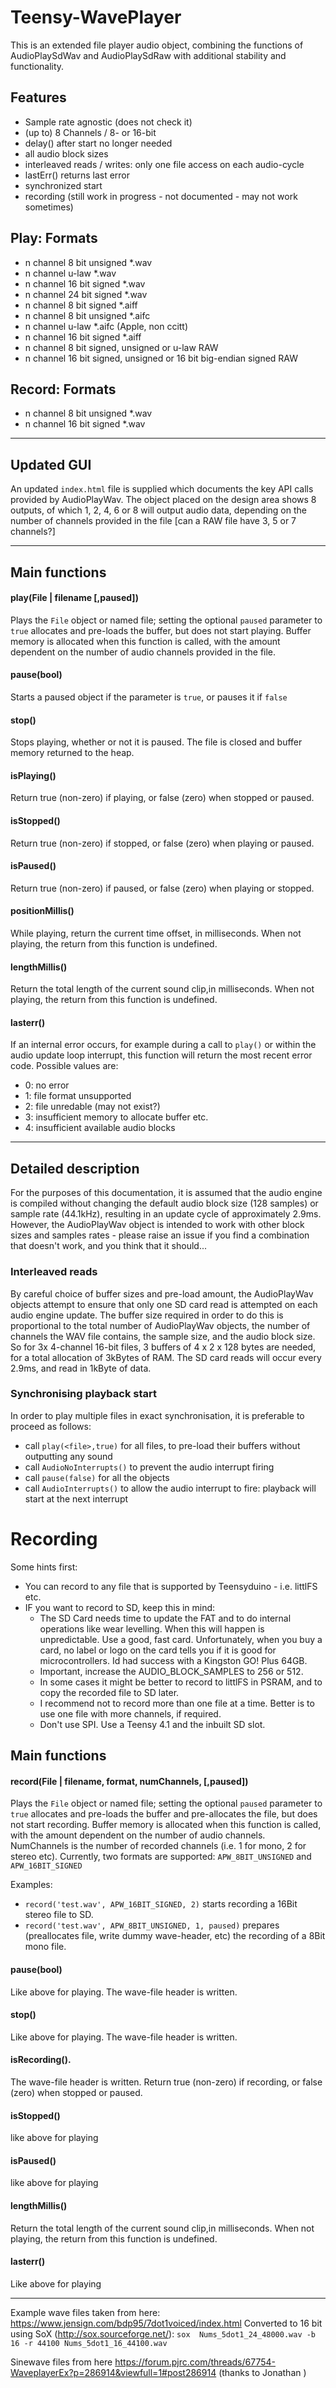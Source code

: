 # Teensy-WavePlayer

This is an extended file player audio object, combining the functions of AudioPlaySdWav and AudioPlaySdRaw
with additional stability and functionality.

## Features

- Sample rate agnostic (does not check it)
- (up to) 8 Channels / 8- or 16-bit
- delay() after start no longer needed
- all audio block sizes
- interleaved reads / writes: only one file access on each audio-cycle
- lastErr() returns last error
- synchronized start
- recording (still work in progress - not documented - may not work sometimes)

## Play: Formats
- n channel 8 bit unsigned *.wav
- n channel u-law *.wav
- n channel 16 bit signed *.wav
- n channel 24 bit signed *.wav
- n channel 8 bit signed *.aiff
- n channel 8 bit unsigned *.aifc
- n channel u-law *.aifc (Apple, non ccitt)
- n channel 16 bit signed *.aiff
- n channel 8 bit signed, unsigned or u-law RAW
- n channel 16 bit signed, unsigned or 16 bit big-endian signed RAW

## Record: Formats
- n channel 8 bit unsigned *.wav
- n channel 16 bit signed *.wav

---
## Updated GUI

An updated `index.html` file is supplied which documents the key API calls provided by AudioPlayWav. The object placed on the design area shows 8 outputs, of which 1, 2, 4, 6 or 8 will output audio data, depending on the number of channels provided in the file [can a RAW file have 3, 5 or 7 channels?]

---
## Main functions
#### play(File | filename [,paused])
Plays the `File` object or named file; setting the optional `paused` parameter to `true` allocates and pre-loads the buffer, but does not start playing. Buffer memory is allocated when this function is called, with the amount dependent on the number of audio channels provided in the file.
#### pause(bool)
Starts a paused object if the parameter is `true`, or pauses it if `false`
#### stop()
Stops playing, whether or not it is paused. The file is closed and buffer memory returned to the heap.
#### isPlaying()
Return true (non-zero) if playing, or false (zero) when stopped or paused.  
#### isStopped()
Return true (non-zero) if stopped, or false (zero) when playing or paused.  
#### isPaused()
Return true (non-zero) if paused, or false (zero) when playing or stopped.  
#### positionMillis()
While playing, return the current time offset, in milliseconds.  When not playing, the return from this function is undefined.
#### lengthMillis()
Return the total length of the current sound clip,in milliseconds. When not playing, the return from this function is undefined.
#### lasterr()
If an internal error occurs, for example during a call to `play()` or within the audio update loop interrupt, this function will return the most recent error code. Possible values are:
- 0: no error
- 1: file format unsupported
- 2: file unredable (may not exist?)
- 3: insufficient memory to allocate buffer etc.
- 4: insufficient available audio blocks
---
## Detailed description
For the purposes of this documentation, it is assumed that the audio engine is compiled without changing the default audio block size (128 samples) or sample rate (44.1kHz), resulting in an update cycle of approximately 2.9ms. However, the AudioPlayWav object is intended to work with other block sizes and samples rates - please raise an issue if you find a combination that doesn't work, and you think that it should...
### Interleaved reads
By careful choice of buffer sizes and pre-load amount, the AudioPlayWav objects attempt to ensure that only one SD card read is attempted on each audio engine update. The buffer size required in order to do this is proportional to the total number of AudioPlayWav objects, the number of channels the WAV file contains, the sample size, and the audio block size. So for 3x 4-channel 16-bit files, 3 buffers of 4 x 2 x 128 bytes are needed, for a total allocation of 3kBytes of RAM. The SD card reads will occur every 2.9ms, and read in 1kByte of data.

### Synchronising playback start
In order to play multiple files in exact synchronisation, it is preferable to proceed as follows:
- call `play(<file>,true)` for all files, to pre-load their buffers without outputting any sound
- call `AudioNoInterrupts()` to prevent the audio interrupt firing
- call `pause(false)` for all the objects
- call `AudioInterrupts()` to allow the audio interrupt to fire: playback will start at the next interrupt

# Recording
Some hints first:
- You can record to any file that is supported by Teensyduino - i.e. littlFS etc.
- IF you want to record to SD, keep this in mind:
  - The SD Card needs time to update the FAT and to do internal operations like wear levelling. When this will happen is unpredictable. Use a good, fast card. Unfortunately, when you buy a card, no label or logo on the card tells you if it is good for microcontrollers. Id had success with a Kingston GO! Plus 64GB.
  - Important, increase the AUDIO_BLOCK_SAMPLES to 256 or 512.
  - In some cases it might be better to record to littlFS in PSRAM, and to copy the recorded file to SD later.
  - I recommend not to record more than one file at a time. Better is to use one file with more channels, if required.
  - Don't use SPI. Use a Teensy 4.1 and the inbuilt SD slot.
 

## Main functions
#### record(File | filename, format, numChannels, [,paused])
Plays the `File` object or named file; setting the optional `paused` parameter to `true` allocates and pre-loads the buffer and pre-allocates the file, but does not start recording. Buffer memory is allocated when this function is called, with the amount dependent on the number of audio channels.
NumChannels is the number of recorded channels (i.e. 1 for mono, 2 for stereo etc).
Currently, two formats are supported: `APW_8BIT_UNSIGNED` and `APW_16BIT_SIGNED`

Examples: 
- `record('test.wav', APW_16BIT_SIGNED, 2)` starts recording a 16Bit stereo file to SD.
- `record('test.wav', APW_8BIT_UNSIGNED, 1, paused)` prepares (preallocates file, write dummy wave-header, etc)  the recording of a 8Bit mono file. 

#### pause(bool)
Like above for playing. The wave-file header is written.
#### stop()
Like above for playing. The wave-file header is written.
#### isRecording().
The wave-file header is written.
Return true (non-zero) if recording, or false (zero) when stopped or paused.  
#### isStopped()
like above for playing
#### isPaused()
like above for playing
#### lengthMillis()
Return the total length of the current sound clip,in milliseconds. When not playing, the return from this function is undefined.
#### lasterr()
Like above for playing

---
Example wave files taken from here:
https://www.jensign.com/bdp95/7dot1voiced/index.html
Converted to 16 bit using SoX (http://sox.sourceforge.net/):
`sox  Nums_5dot1_24_48000.wav -b 16 -r 44100 Nums_5dot1_16_44100.wav`

Sinewave files from here https://forum.pjrc.com/threads/67754-WaveplayerEx?p=286914&viewfull=1#post286914 (thanks to Jonathan )
